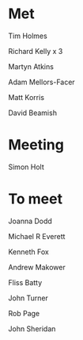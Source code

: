 # Met

Tim Holmes

Richard Kelly x 3

Martyn Atkins

Adam Mellors-Facer

Matt Korris

David Beamish

# Meeting

Simon Holt

# To meet

Joanna Dodd

Michael R Everett

Kenneth Fox

Andrew Makower

Fliss Batty

John Turner

Rob Page

John Sheridan